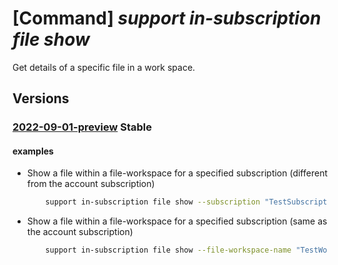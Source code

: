 # [Command] _support in-subscription file show_

Get details of a specific file in a work space.

## Versions

### [2022-09-01-preview](/Resources/mgmt-plane/L3N1YnNjcmlwdGlvbnMve30vcHJvdmlkZXJzL21pY3Jvc29mdC5zdXBwb3J0L2ZpbGV3b3Jrc3BhY2VzL3t9L2ZpbGVzL3t9/2022-09-01-preview.xml) **Stable**

<!-- mgmt-plane /subscriptions/{}/providers/microsoft.support/fileworkspaces/{}/files/{} 2022-09-01-preview -->

#### examples

- Show a file within a file-workspace for a specified subscription (different from the account subscription)
    ```bash
        support in-subscription file show --subscription "TestSubscription" --file-workspace-name "TestWorkspaceName" --file-name "FileName"
    ```

- Show a file within a file-workspace for a specified subscription (same as the account subscription)
    ```bash
        support in-subscription file show --file-workspace-name "TestWorkspaceName" --file-name "FileName"
    ```
